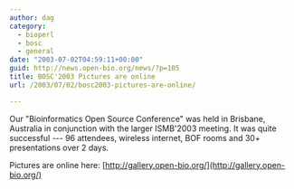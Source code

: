 ```yaml
---
author: dag
category:
  - bioperl
  - bosc
  - general
date: "2003-07-02T04:59:11+00:00"
guid: http://news.open-bio.org/news/?p=105
title: BOSC'2003 Pictures are online
url: /2003/07/02/bosc2003-pictures-are-online/

---
```

Our "Bioinformatics Open Source Conference" was held in Brisbane, Australia in conjunction with the larger ISMB'2003 meeting. It was quite successful --- 96 attendees, wireless internet, BOF rooms and 30+ presentations over 2 days.

Pictures are online here:
[http://gallery.open-bio.org/](http://gallery.open-bio.org/)
